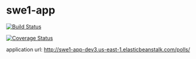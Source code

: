 # swe1-app
[![Build Status](https://travis-ci.com/bonnieee702/swe1-app.svg?branch=main)](https://travis-ci.com/bonnieee702/swe1-app)

[![Coverage Status](https://coveralls.io/repos/github/bonnieee702/swe1-app/badge.svg?branch=main)](https://coveralls.io/github/bonnieee702/swe1-app?branch=main)

application url: http://swe1-app-dev3.us-east-1.elasticbeanstalk.com/polls/
